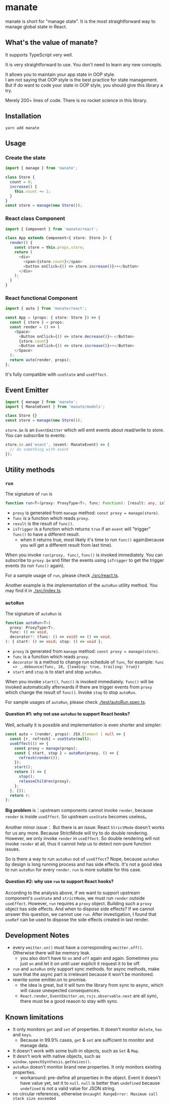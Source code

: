 # manate

manate is short for "manage state". It is the most straightforward way to manage global state in React.

## What's the value of manate?

It supports TypeScript very well.

It is very straightforward to use. You don't need to learn any new concepts.

It allows you to maintain your app state in OOP style.  
I am not saying that OOP style is the best practice for state management.
But if do want to code your state in OOP style, you should give this library a try.

Merely 200+ lines of code. There is no rocket science in this library.

## Installation

```
yarn add manate
```

## Usage

### Create the state

```ts
import { manage } from 'manate';

class Store {
  count = 0;
  increase() {
    this.count += 1;
  }
}
const store = manage(new Store());
```

### React class Component

```ts
import { Component } from 'manate/react';

class App extends Component<{ store: Store }> {
  render() {
    const store = this.props.store;
    return (
      <div>
        <span>{store.count}</span>
        <button onClick={() => store.increase()}>+</button>
      </div>
    );
  }
}
```

### React functional Component

```ts
import { auto } from 'manate/react';

const App = (props: { store: Store }) => {
  const { store } = props;
  const render = () => (
    <Space>
      <Button onClick={() => store.decrease()}>-</Button>
      {store.count}
      <Button onClick={() => store.increase()}>+</Button>
    </Space>
  );
  return auto(render, props);
};
```

It's fully compatible with `useState` and `useEffect`.

## Event Emitter

```ts
import { manage } from 'manate';
import { ManateEvent } from 'manate/models';

class Store {}
const store = manage(new Store());
```

`store.$e` is an `EventEmitter` which will emit events about read/write to store. You can subscribe to events:

```ts
store.$e.on('event', (event: ManateEvent) => {
  // do something with event
});
```

## Utility methods

### `run`

The signature of `run` is

```ts
function run<T>(proxy: ProxyType<T>, func: Function): [result: any, isTrigger: (event: ManateEvent) => boolean];
```

- `proxy` is generated from `manage` method: `const proxy = manage(store)`.
- `func` is a function which reads `proxy`.
- `result` is the result of `func()`.
- `isTrigger` is a function which returns `true` if an `event` will "trigger" `func()` to have a different result.
  - when it returns true, most likely it's time to run `func()` again(because you will get a different result from last time).

When you invoke `run(proxy, func)`, `func()` is invoked immediately.
You can subscribe to `proxy.$e` and filter the events using `isTrigger` to get the trigger events (to run `func()` again).

For a sample usage of `run`, please check [./src/react.ts](./src/react.ts).

Another example is the implementation of the `autoRun` utility method. You may find it in [./src/index.ts](./src/index.ts).

### `autoRun`

The signature of `autoRun` is

```ts
function autoRun<T>(
  proxy: ProxyType<T>,
  func: () => void,
  decorator?: (func: () => void) => () => void,
): { start: () => void; stop: () => void };
```

- `proxy` is generated from `manage` method: `const proxy = manage(store)`.
- `func` is a function which reads `proxy`.
- `decorator` is a method to change run schedule of `func`, for example: `func => _.debounce(func, 10, {leading: true, trailing: true})`
- `start` and `stop` is to start and stop `autoRun`.

When you invoke `start()`, `func()` is invoked immediately.
`func()` will be invoked automatically afterwards if there are trigger events from `proxy` which change the result of `func()`.
Invoke `stop` to stop `autoRun`.

For sample usages of `autoRun`, please check [./test/autoRun.spec.ts](./test/autoRun.spec.ts).

#### Question #1: why not use `autoRun` to support React hooks?

Well, actually it is possible and implementation is even shorter and simpler:

```ts
const auto = (render, props): JSX.Element | null => {
  const [r, refresh] = useState(null);
  useEffect(() => {
    const proxy = manage(props);
    const { start, stop } = autoRun(proxy, () => {
      refresh(render());
    });
    start();
    return () => {
      stop();
      releaseChildren(proxy);
    };
  }, []);
  return r;
};
```

**Big problem** is：upstream components cannot invoke `render`, because `render` is inside `useEffect`. So upstream `useState` becomes useless。

Another minor issue：
But there is an issue: React `StrictMode` doesn't works for us any more.
Because StrictMode will try to do double rendering. However, we only invoke `render` in `useEffect`.
So double rendering will not invoke `render` at all, thus it cannot help us to detect non-pure function issues.

So is there a way to run `autoRun` out of `useEffect`? Nope, because `autoRun` by design is long running process and has side effects.
It's not a good idea to run `autoRun` for every `render`. `run` is more suitable for this case.

#### Question #2: why use `run` to support React hooks?

According to the analysis above, if we want to support upstream component's `useState` and `strictMode`, we must run `render` outside `useEffect`.
However, `run` requires a `proxy` object. Building such a `proxy` object has side effects. And when to dispose side effects? If we cannot answer this question, we cannot use `run`.
After investigation, I found that `useRef` can be used to dispose the side effects created in last render.

## Development Notes

- every `emitter.on()` must have a corresponding `emitter.off()`. Otherwise there will be memory leak.
  - you also don't have to `on` and `off` again and again. Sometimes you just `on` and let it on until user explicit it request it to be off.
- `run` and `autoRun` only support sync methods. for async methods, make sure that the async part is irrelevant because it won't be monitored.
- rewrite some emitter.on to promise.
  - the idea is great, but it will turn the library from sync to async, which will cause unexpected consequences.
  - `React.render`, `EventEmitter.on`, `rxjs.observable.next` are all sync, there must be a good reason to stay with sync.

## Known limitations

- It only monitors `get` and `set` of properties. It doesn't monitor `delete`, `has` and `keys`.
  - Because in 99.9% cases, `get` & `set` are sufficient to monitor and manage data.
- It doesn't work with some built-in objects, such as `Set` & `Map`.
- It desn't work with native objects, such as `window.speechSynthesis.getVoices()`.
- `autoRun` doesn't monitor brand new properties. It only monitors existing properties.
  - workaround: pre-define all properties in the object. Event it doesn't have value yet, set it to `null`. `null` is better than `undefined` because `undefined` is not a valid value for JSON string.
- no circular references, otherwise `Uncaught RangeError: Maximum call stack size exceeded`
